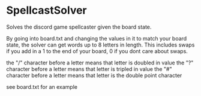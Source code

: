 # SpellcastSolver
Solves the discord game spellcaster given the board state.

By going into board.txt and changing the values in it to match your board state, the solver can get words up to 8 letters in length. This includes swaps if you add in a 1 to the end of your board, 0 if you dont care about swaps.

the "/" character before a letter means that letter is doubled in value
the "?" character before a letter means that letter is tripled in value
the "#" character before a letter means that letter is the double point character

see board.txt for an example

